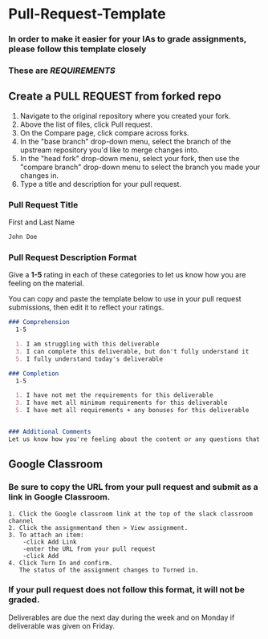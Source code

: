 # Pull-Request-Template

### In order to make it easier for your IAs to grade assignments, please follow this template closely
### These are ***REQUIREMENTS***

## Create a PULL REQUEST from forked repo
  1. Navigate to the original repository where you created your fork.
  2. Above the list of files, click  Pull request.
  3. On the Compare page, click compare across forks.
  4. In the "base branch" drop-down menu, select the branch of the upstream repository you'd like to merge changes into.
  5. In the "head fork" drop-down menu, select your fork, then use the "compare branch" drop-down menu to select the branch you made your changes in.
  6. Type a title and description for your pull request.

### Pull Request Title

First and Last Name

```markdown
John Doe
```

### Pull Request Description Format

Give a **1-5** rating in each of these categories to let us know how you are feeling on the material.

You can copy and paste the template below to use in your pull request submissions, then edit it to reflect your ratings.

```markdown
### Comprehension
  1-5

  1. I am struggling with this deliverable
  3. I can complete this deliverable, but don't fully understand it
  5. I fully understand today's deliverable

### Completion
  1-5

  1. I have not met the requirements for this deliverable
  3. I have met all minimum requirements for this deliverable
  5. I have met all requirements + any bonuses for this deliverable


### Additional Comments
Let us know how you're feeling about the content or any questions that you may still have. If you had trouble with this homework, let us know what you had trouble with. (Be as specific as possible!)
```

## Google Classroom
### **Be sure to copy the URL from your pull request and submit as a link in Google Classroom.**
    1. Click the Google classroom link at the top of the slack classroom channel
    2. Click the assignmentand then > View assignment.
    3. To attach an item:
        -click Add Link 
        -enter the URL from your pull request 
        -click Add
    4. Click Turn In and confirm.
       The status of the assignment changes to Turned in.

### **If your pull request does not follow this format, it will not be graded.**
Deliverables are due the next day during the week and on Monday if deliverable was given on Friday.
